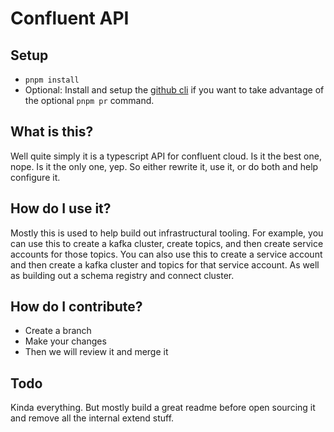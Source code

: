 # Confluent API

## Setup

* `pnpm install`
* Optional: Install and setup the [github cli](https://cli.github.com/) if you want to take advantage of the optional `pnpm pr` command.

## What is this?

Well quite simply it is a typescript API for confluent cloud. Is it the best one, nope. Is it the only one, yep. So either rewrite it, use it, or do both and help configure it.

## How do I use it?

Mostly this is used to help build out infrastructural tooling. For example, you can use this to create a kafka cluster, create topics, and then create service accounts for those topics. You can also use this to create a service account and then create a kafka cluster and topics for that service account. As well as building out a schema registry and connect cluster.

## How do I contribute?

* Create a branch
* Make your changes
* Then we will review it and merge it

## Todo

Kinda everything. But mostly build a great readme before open sourcing it and remove all the internal extend stuff.
